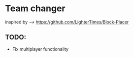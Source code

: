 # Team changer
inspired by	-->	https://github.com/LighterTimes/Block-Placer

## TODO:
* Fix multiplayer functionality
